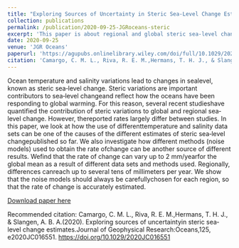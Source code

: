 ```yaml
---
title: "Exploring Sources of Uncertainty in Steric Sea-Level Change Estimates"
collection: publications
permalink: /publication/2020-09-25-JGRoceans-steric
excerpt: 'This paper is about regional and global steric sea-level change (temperature and salinity driven) from 1993-2017'
date: 2020-09-25
venue: 'JGR Oceans'
paperurl: 'https://agupubs.onlinelibrary.wiley.com/doi/full/10.1029/2020JC016551'
citation: 'Camargo, C. M. L., Riva, R. E. M.,Hermans, T. H. J., & Slangen, A. B. A.(2020). Exploring sources of uncertaintyin steric sea‐level change estimates.Journal of Geophysical Research:Oceans,125, e2020JC016551. https://doi.org/10.1029/2020JC016551'
---
```

Ocean temperature and salinity variations lead to changes in sealevel, known as steric sea‐level change. Steric variations are important contributors to sea‐level changeand reflect how the oceans have been responding to global warming. For this reason, several recent studieshave quantified the contribution of steric variations to global and regional sea‐level change. However, thereported rates largely differ between studies. In this paper, we look at how the use of differenttemperature and salinity data sets can be one of the causes of the different estimates of steric sea‐level changepublished so far. We also investigate how different methods (noise models) used to obtain the rate ofchange can be another source of different results. Wefind that the rate of change can vary up to 2 mm/yearfor the global mean as a result of different data sets and methods used. Regionally, differences canreach up to several tens of millimeters per year. We show that the noise models should always be carefullychosen for each region, so that the rate of change is accurately estimated.

[Download paper here](https://agupubs.onlinelibrary.wiley.com/doi/full/10.1029/2020JC016551)

Recommended citation: Camargo, C. M. L., Riva, R. E. M.,Hermans, T. H. J., & Slangen, A. B. A.(2020). Exploring sources of uncertaintyin steric sea‐level change estimates.Journal of Geophysical Research:Oceans,125, e2020JC016551. https://doi.org/10.1029/2020JC016551